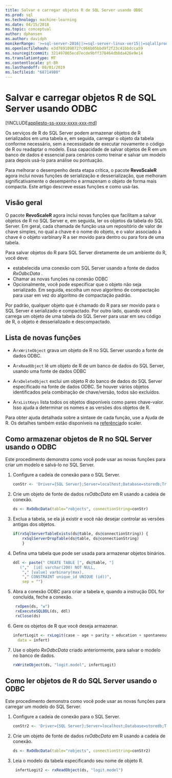 ```yaml
---
title: Salvar e carregar objetos R de SQL Server usando ODBC
ms.prod: sql
ms.technology: machine-learning
ms.date: 04/15/2018
ms.topic: conceptual
author: dphansen
ms.author: davidph
monikerRange: '>=sql-server-2016||>=sql-server-linux-ver15||=sqlallproducts-allversions'
ms.openlocfilehash: e3d7891098727c066b05bbd9f2f23c41bbdcca59
ms.sourcegitcommit: 321497065ecd7ecde9bff378464db8da426e9e14
ms.translationtype: MT
ms.contentlocale: pt-BR
ms.lasthandoff: 08/01/2019
ms.locfileid: "68714980"
---
```

# <a name="save-and-load-r-objects-from-sql-server-using-odbc"></a>Salvar e carregar objetos R de SQL Server usando ODBC
[!INCLUDE[appliesto-ss-xxxx-xxxx-xxx-md](../../includes/appliesto-ss-xxxx-xxxx-xxx-md.md)]

Os serviços de R do SQL Server podem armazenar objetos de R serializados em uma tabela e, em seguida, carregar o objeto da tabela conforme necessário, sem a necessidade de executar novamente o código de R ou readaptar o modelo. Essa capacidade de salvar objetos de R em um banco de dados é essencial para cenários como treinar e salvar um modelo para depois usá-lo para análise ou pontuação.

Para melhorar o desempenho desta etapa crítica, o pacote **RevoScaleR** agora inclui novas funções de serialização e desserialização, que melhoram significativamente o desempenho e armazenam o objeto de forma mais compacta. Este artigo descreve essas funções e como usá-las.

## <a name="overview"></a>Visão geral

O pacote **RevoScaleR** agora inclui novas funções que facilitam a salvar objetos de R no SQL Server e, em seguida, ler os objetos da tabela do SQL Server. Em geral, cada chamada de função usa um repositório de valor de chave simples, no qual a chave é o nome do objeto, e o valor associado à chave é o objeto varbinary R a ser movido para dentro ou para fora de uma tabela.

Para salvar objetos do R para SQL Server diretamente de um ambiente do R, você deve:

+ estabelecida uma conexão com SQL Server usando a fonte de dados *RxOdbcData* .
+ Chamar as novas funções na conexão ODBC
+ Opcionalmente, você pode especificar que o objeto não seja serializado. Em seguida, escolha um novo algoritmo de compactação para usar em vez do algoritmo de compactação padrão.

Por padrão, qualquer objeto que é chamado do R para ser movido para o SQL Server é serializado e compactado. Por outro lado, quando você carrega um objeto de uma tabela do SQL Server para usar em seu código de R, o objeto é desserializado e descompactado.

## <a name="list-of-new-functions"></a>Lista de novas funções

- A`rxWriteObject` grava um objeto de R no SQL Server usando a fonte de dados ODBC.

- A`rxReadObject` lê um objeto de R de um banco de dados do SQL Server, usando uma fonte de dados ODBC

- A`rxDeleteObject` exclui um objeto R do banco de dados do SQL Server especificado na fonte de dados ODBC. Se houver vários objetos identificados pela combinação de chave/versão, todos são excluídos.

- A`rxListKeys` lista todos os objetos disponíveis como pares chave-valor. Isso ajuda a determinar os nomes e as versões dos objetos de R.

Para obter ajuda detalhada sobre a sintaxe de cada função, use a Ajuda de R. Os detalhes também estão disponíveis na [referência](https://docs.microsoft.com/r-server/r-reference/revoscaler/revoscaler)do scaler.

## <a name="how-to-store-r-objects-in-sql-server-using-odbc"></a>Como armazenar objetos de R no SQL Server usando o ODBC

Este procedimento demonstra como você pode usar as novas funções para criar um modelo e salvá-lo no SQL Server.

1. Configure a cadeia de conexão para o SQL Server.
   ```R
   conStr <- 'Driver={SQL Server};Server=localhost;Database=storedb;Trusted_Connection=true'
   ```
2. Crie um objeto de fonte de dados *rxOdbcData* em R usando a cadeia de conexão.
   ```R
   ds <- RxOdbcData(table="robjects", connectionString=conStr)
   ```

3. Exclua a tabela, se ela já existir e você não desejar controlar as versões antigas dos objetos.

   ```R
   if(rxSqlServerTableExists(ds@table, ds@connectionString)) {
       rxSqlServerDropTable(ds@table, ds@connectionString)
       }
   ```
   
4. Defina uma tabela que pode ser usada para armazenar objetos binários.

   ```R
   ddl <- paste(" CREATE TABLE [", ds@table, "] 
      (","  [id] varchar(200) NOT NULL,
       "," [value] varbinary(max),
       "," CONSTRAINT unique_id UNIQUE (id))", 
       sep = "") 
   ```
5. Abra a conexão ODBC para criar a tabela e, quando a instrução DDL for concluída, feche a conexão.

   ```R
    rxOpen(ds, "w") 
    rxExecuteSQLDDL(ds, ddl) 
    rxClose(ds)
    ```
6. Gere os objetos de R que você deseja armazenar.

   ```R
   infertLogit <- rxLogit(case ~ age + parity + education + spontaneous + induced, 
     data = infert)
   ```
6. Use o objeto *RxOdbcData* criado anteriormente, para salvar o modelo no banco de dados.

   ```R
   rxWriteObject(ds, "logit.model", infertLogit)
   ```

## <a name="how-to-read-r-objects-from-sql-server-using-odbc"></a>Como ler objetos de R do SQL Server usando o ODBC

Este procedimento demonstra como você pode usar as novas funções para carregar um modelo do SQL Server.

1. Configure a cadeia de conexão para o SQL Server.

   ```R
   conStr2 <- 'Driver={SQL Server};Server=localhost;Database=storedb;Trusted_Connection=true'
   ```
2. Crie um objeto de fonte de dados *rxOdbcData* em R usando a cadeia de conexão.

   ```R
   ds <- RxOdbcData(table="robjects", connectionString=conStr2)
   ```
3. Leia o modelo da tabela especificando seu nome de objeto R.

   ```R
    infertLogit2 <- rxReadObject(ds, "logit.model")
   ```
